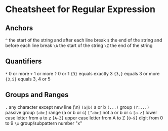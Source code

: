 Cheatsheet for Regular Expression
=================================

## Anchors
`^` the start of the string and after each line break
`$` the end of the string and before each line break
`\A` the start of the string
`\Z` the end of the string

## Quantifiers
`*` 0 or more
`+` 1 or more
`?` 0 or 1
`{3}` equals exactly 3
`{3,}` equals 3 or more
`{3,5}` equals 3, 4 or 5

## Groups and Ranges
`.` any character except new line (\n)
`(a|b)` a or b
`(...)` group
`(?:...)` passive group
`[abc]` range (a or b or c)
`[^abc]` not a or b or c
`[a-z]` lower case letter from a to z
`[A-Z]` upper case letter from A to Z
`[0-9]` digit from 0 to 9
`\x` group/­sub­pattern number "­x"
